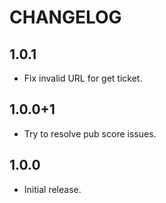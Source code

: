 # CHANGELOG

## 1.0.1

- Fix invalid URL for get ticket.

## 1.0.0+1

- Try to resolve pub score issues.

## 1.0.0

- Initial release.
